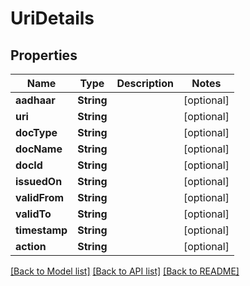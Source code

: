 # UriDetails

## Properties
Name | Type | Description | Notes
------------ | ------------- | ------------- | -------------
**aadhaar** | **String** |  | [optional] 
**uri** | **String** |  | [optional] 
**docType** | **String** |  | [optional] 
**docName** | **String** |  | [optional] 
**docId** | **String** |  | [optional] 
**issuedOn** | **String** |  | [optional] 
**validFrom** | **String** |  | [optional] 
**validTo** | **String** |  | [optional] 
**timestamp** | **String** |  | [optional] 
**action** | **String** |  | [optional] 

[[Back to Model list]](../README.md#documentation-for-models) [[Back to API list]](../README.md#documentation-for-api-endpoints) [[Back to README]](../README.md)


